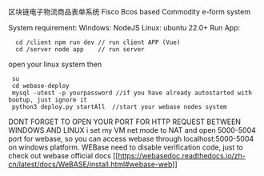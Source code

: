 区块链电子物流商品表单系统
Fisco Bcos based Commodity e-form system

System requirement:
  Windows:
    NodeJS
  Linux:
    ubuntu 22.0+
 Run App:
 ```
   cd /client npm run dev // run client APP (Vue)
   cd /server node app    // run server
  ```
  open your linux system then 
   ```
    su
    cd webase-deploy
    mysql -utest -p yourpassword //if you have already autostarted with bootup, just ignore it
    python3 deploy.py startAll  //start your webase nodes system
  ```
 DONT FORGET TO OPEN YOUR PORT FOR HTTP REQUEST BETWEEN WINDOWS AND LINUX 
 i set my VM net mode to NAT and open 5000-5004 port for webase, so you can access webase through localhost:5000-5004 on windows platform.
 WEBase need to disable verification code, just to check out webase official docs [[https://webasedoc.readthedocs.io/zh-cn/latest/docs/WeBASE/install.html#webase-web]]
